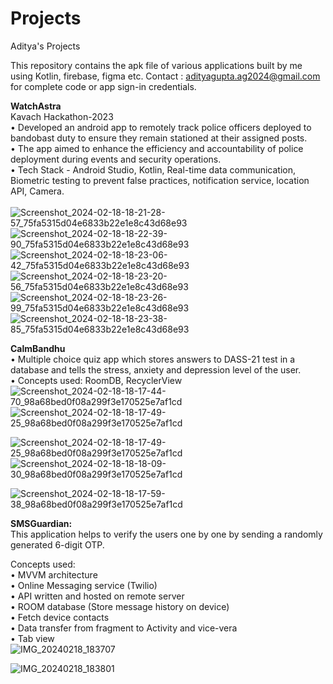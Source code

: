 # Projects
Aditya's Projects

This repository contains the apk file of various applications built by me using Kotlin, firebase, figma etc.
Contact : adityagupta.ag2024@gmail.com for complete code or app sign-in credentials.

<Strong>WatchAstra</strong><br>
Kavach Hackathon-2023<br>
• Developed an android app to remotely track police officers deployed to bandobast duty to ensure they remain stationed at their assigned posts.<br>
• The app aimed to enhance the efficiency and accountability of police deployment during events and security operations.<br>
• Tech Stack - Android Studio, Kotlin, Real-time data communication, Biometric testing to prevent false practices, notification service, location API, Camera.<br><br>
![Screenshot_2024-02-18-18-21-28-57_75fa5315d04e6833b22e1e8c43d68e93](https://github.com/TheAdityaGupta/Projects/assets/75937365/58676758-ce02-4bf0-92a8-d783e502eaec)
![Screenshot_2024-02-18-18-22-39-90_75fa5315d04e6833b22e1e8c43d68e93](https://github.com/TheAdityaGupta/Projects/assets/75937365/013e4c4e-3eaa-463b-ba14-ac150d9520b4)
![Screenshot_2024-02-18-18-23-06-42_75fa5315d04e6833b22e1e8c43d68e93](https://github.com/TheAdityaGupta/Projects/assets/75937365/9d61d859-0322-4cd5-a65e-eb0f7bb8d295)
![Screenshot_2024-02-18-18-23-20-56_75fa5315d04e6833b22e1e8c43d68e93](https://github.com/TheAdityaGupta/Projects/assets/75937365/a4b26b4c-8251-44a4-bbe2-2034dbe6ddec)
![Screenshot_2024-02-18-18-23-26-99_75fa5315d04e6833b22e1e8c43d68e93](https://github.com/TheAdityaGupta/Projects/assets/75937365/e095fc7c-8ba5-4f90-9a90-7325ea8d5c2e)
![Screenshot_2024-02-18-18-23-38-85_75fa5315d04e6833b22e1e8c43d68e93](https://github.com/TheAdityaGupta/Projects/assets/75937365/7975155f-744a-4324-9795-a3a4c33b2505)


<Strong>CalmBandhu</strong><br>
• Multiple choice quiz app which stores answers to DASS-21 test in a database and tells the stress, anxiety and depression level of the user.<br>
• Concepts used: RoomDB, RecyclerView<br>
![Screenshot_2024-02-18-18-17-44-70_98a68bed0f08a299f3e170525e7af1cd](https://github.com/TheAdityaGupta/Projects/assets/75937365/daa94542-870f-4569-8bf0-2aed0ddac83c)
![Screenshot_2024-02-18-18-17-49-25_98a68bed0f08a299f3e170525e7af1cd](https://github.com/TheAdityaGupta/Projects/assets/75937365/34cf6f3c-129a-4b76-bfa9-5db5733728ca)


![Screenshot_2024-02-18-18-17-49-25_98a68bed0f08a299f3e170525e7af1cd](https://github.com/TheAdityaGupta/Projects/assets/75937365/532831f4-52e6-45a9-bfc0-16ab384bd489)
![Screenshot_2024-02-18-18-18-09-30_98a68bed0f08a299f3e170525e7af1cd](https://github.com/TheAdityaGupta/Projects/assets/75937365/5a40f179-4ea9-478b-a5c7-51911f2efe61)


![Screenshot_2024-02-18-18-17-59-38_98a68bed0f08a299f3e170525e7af1cd](https://github.com/TheAdityaGupta/Projects/assets/75937365/11d79fd7-d916-40b6-9a6b-505e665bc597)


<Strong>SMSGuardian:</strong><br>
This application helps to verify the users one by one by sending a randomly generated 6-digit OTP.<br>

Concepts used:<br>
• MVVM architecture<br>
• Online Messaging service (Twilio)<br>
• API written and hosted on remote server<br>
• ROOM database (Store message history on device)<br>
• Fetch device contacts<br>
• Data transfer from fragment to Activity and vice-vera<br>
• Tab view<br>
![IMG_20240218_183707](https://github.com/TheAdityaGupta/Projects/assets/75937365/6e2d8019-1b75-4bc8-a1fb-755d6a498b7a)

![IMG_20240218_183801](https://github.com/TheAdityaGupta/Projects/assets/75937365/bf17595a-f0a6-498c-a6f4-7663ab937cd2)
